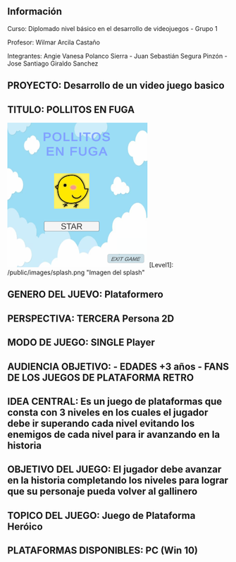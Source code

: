 <h2>Información</h2>
<p>Curso: Diplomado nivel básico en el desarrollo de videojuegos - Grupo 1</p>
<P>Profesor: Wilmar Arcila Castaño</p>
<P>Integrantes: Angie Vanesa Polanco Sierra - Juan Sebastián Segura Pinzón - Jose Santiago Giraldo Sanchez</p>
<h2>PROYECTO: Desarrollo de un video juego basico</h2>
<h2>TITULO: POLLITOS EN FUGA</h2>
<img src="./public/images/splash.png" alt="splash">
<!-- Referencias para las imagenes -->
[Level1]: /public/images/splash.png "Imagen del splash"
<h2>GENERO DEL JUEVO: Plataformero </h2>
<h2>PERSPECTIVA: TERCERA Persona 2D </h2>
<h2>MODO DE JUEGO: SINGLE Player</h2>
<h2>AUDIENCIA OBJETIVO: - EDADES +3 años - FANS DE LOS JUEGOS DE PLATAFORMA RETRO</h2>
<h2>IDEA CENTRAL: Es un juego de plataformas que consta con 3 niveles en los cuales el jugador debe ir superando cada nivel evitando los enemigos de cada nivel para ir avanzando en la historia</h2>
<h2>OBJETIVO DEL JUEGO: El jugador debe avanzar en la historia completando los niveles para lograr que su personaje pueda volver al gallinero</h2>
<h2>TOPICO DEL JUEGO: Juego de Plataforma Heróico</h2>
<h2>PLATAFORMAS DISPONIBLES: PC (Win 10)</h2>



